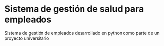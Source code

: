 # Sistema de gestión de salud para empleados
 Sistema de gestión de empleados desarrollado en python como parte de un proyecto universitario
